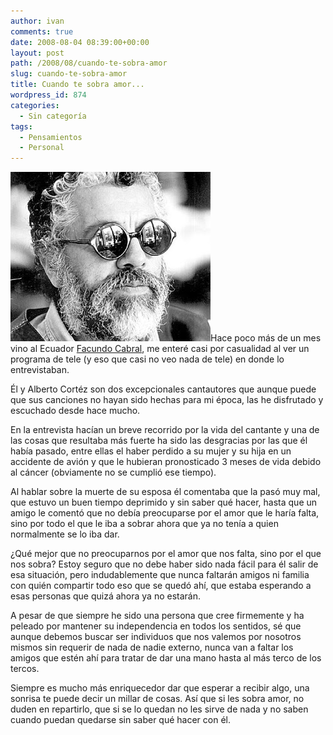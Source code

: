 ```yaml
---
author: ivan
comments: true
date: 2008-08-04 08:39:00+00:00
layout: post
path: /2008/08/cuando-te-sobra-amor
slug: cuando-te-sobra-amor
title: Cuando te sobra amor...
wordpress_id: 874
categories:
  - Sin categoría
tags:
  - Pensamientos
  - Personal
---
```


[![](./Facundo-2.jpg)](http://4.bp.blogspot.com/_T2UWuNJg3dQ/SJaKVpnVuVI/AAAAAAAAAiI/aNUlCKwdXrE/s1600-h/Facundo+2.jpg)Hace poco más de un mes vino al Ecuador [Facundo Cabral](http://es.wikipedia.org/wiki/Facundo_Cabral), me enteré casi por casualidad al ver un programa de tele (y eso que casi no veo nada de tele) en donde lo entrevistaban.

Él y Alberto Cortéz son dos excepcionales cantautores que aunque puede que sus canciones no hayan sido hechas para mi época, las he disfrutado y escuchado desde hace mucho.

En la entrevista hacían un breve recorrido por la vida del cantante y una de las cosas que resultaba más fuerte ha sido las desgracias por las que él había pasado, entre ellas el haber perdido a su mujer y su hija en un accidente de avión y que le hubieran pronosticado 3 meses de vida debido al cáncer (obviamente no se cumplió ese tiempo).

Al hablar sobre la muerte de su esposa él comentaba que la pasó muy mal, que estuvo un buen tiempo deprimido y sin saber qué hacer, hasta que un amigo le comentó que no debía preocuparse por el amor que le haría falta, sino por todo el que le iba a sobrar ahora que ya no tenía a quien normalmente se lo iba dar.

¿Qué mejor que no preocuparnos por el amor que nos falta, sino por el que nos sobra? Estoy seguro que no debe haber sido nada fácil para él salir de esa situación, pero indudablemente que nunca faltarán amigos ni familia con quién compartir todo eso que se quedó ahí, que estaba esperando a esas personas que quizá ahora ya no estarán.

A pesar de que siempre he sido una persona que cree firmemente y ha peleado por mantener su independencia en todos los sentidos, sé que aunque debemos buscar ser individuos que nos valemos por nosotros mismos sin requerir de nada de nadie externo, nunca van a faltar los amigos que estén ahí para tratar de dar una mano hasta al más terco de los tercos.

Siempre es mucho más enriquecedor dar que esperar a recibir algo, una sonrisa te puede decir un millar de cosas. Así que si les sobra amor, no duden en repartirlo, que si se lo quedan no les sirve de nada y no saben cuando puedan quedarse sin saber qué hacer con él.
